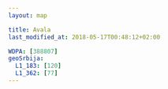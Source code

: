 ```yaml
---
layout: map

title: Avala
last_modified_at: 2018-05-17T00:48:12+02:00

WDPA: [388807]
geoSrbija:
  L1_183: [120]
  L1_362: [77]
---
```

